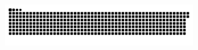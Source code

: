 <picture>
  <source media="(prefers-color-scheme: dark)" srcset="https://raw.githubusercontent.com/MarineHakobyan/MarineHakobyan/f804bf0f8d1b5901717711a159d8bebabde40419/github-contribution-grid-snake-dark.svg" />
  <source media="(prefers-color-scheme: light)" srcset="https://raw.githubusercontent.com/MarineHakobyan/MarineHakobyan/f804bf0f8d1b5901717711a159d8bebabde40419/github-contribution-grid-snake.svg" />
  <img alt="github-snake" src="https://raw.githubusercontent.com/MarineHakobyan/MarineHakobyan/f804bf0f8d1b5901717711a159d8bebabde40419/github-contribution-grid-snake-dark.svg" />
</picture>
